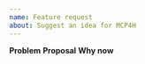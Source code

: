 ```yaml
---
name: Feature request
about: Suggest an idea for MCP4H
---
```

**Problem**
**Proposal**
**Why now**
